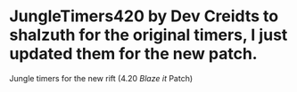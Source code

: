 JungleTimers420 by Dev
Creidts to shalzuth for the original timers, I just updated them for the new patch.
===============

Jungle timers for the new rift (4.20 *Blaze it* Patch)
